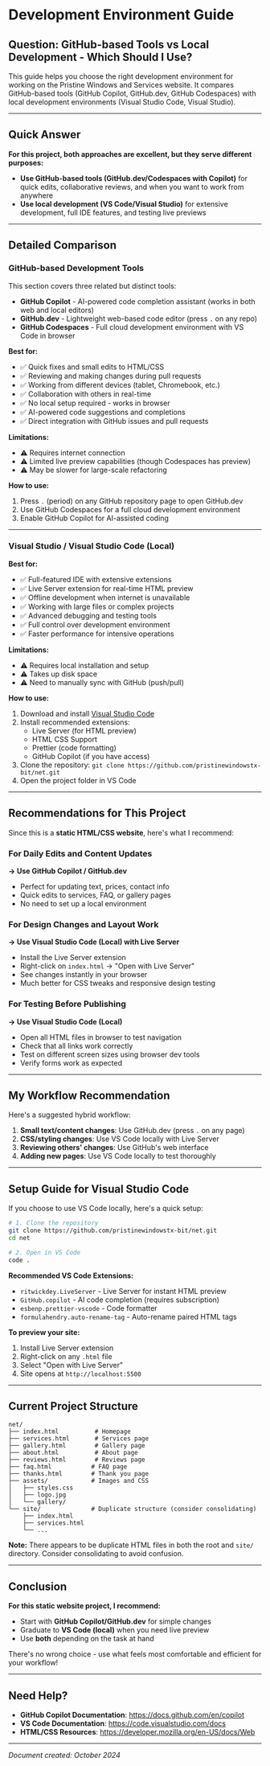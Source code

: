 # Development Environment Guide

## Question: GitHub-based Tools vs Local Development - Which Should I Use?

This guide helps you choose the right development environment for working on the Pristine Windows and Services website. It compares GitHub-based tools (GitHub Copilot, GitHub.dev, GitHub Codespaces) with local development environments (Visual Studio Code, Visual Studio).

---

## Quick Answer

**For this project, both approaches are excellent, but they serve different purposes:**

- **Use GitHub-based tools (GitHub.dev/Codespaces with Copilot)** for quick edits, collaborative reviews, and when you want to work from anywhere
- **Use local development (VS Code/Visual Studio)** for extensive development, full IDE features, and testing live previews

---

## Detailed Comparison

### GitHub-based Development Tools

This section covers three related but distinct tools:
- **GitHub Copilot** - AI-powered code completion assistant (works in both web and local editors)
- **GitHub.dev** - Lightweight web-based code editor (press `.` on any repo)
- **GitHub Codespaces** - Full cloud development environment with VS Code in browser

**Best for:**
- ✅ Quick fixes and small edits to HTML/CSS
- ✅ Reviewing and making changes during pull requests
- ✅ Working from different devices (tablet, Chromebook, etc.)
- ✅ Collaboration with others in real-time
- ✅ No local setup required - works in browser
- ✅ AI-powered code suggestions and completions
- ✅ Direct integration with GitHub issues and pull requests

**Limitations:**
- ⚠️ Requires internet connection
- ⚠️ Limited live preview capabilities (though Codespaces has preview)
- ⚠️ May be slower for large-scale refactoring

**How to use:**
1. Press `.` (period) on any GitHub repository page to open GitHub.dev
2. Use GitHub Codespaces for a full cloud development environment
3. Enable GitHub Copilot for AI-assisted coding

---

### Visual Studio / Visual Studio Code (Local)

**Best for:**
- ✅ Full-featured IDE with extensive extensions
- ✅ Live Server extension for real-time HTML preview
- ✅ Offline development when internet is unavailable
- ✅ Working with large files or complex projects
- ✅ Advanced debugging and testing tools
- ✅ Full control over development environment
- ✅ Faster performance for intensive operations

**Limitations:**
- ⚠️ Requires local installation and setup
- ⚠️ Takes up disk space
- ⚠️ Need to manually sync with GitHub (push/pull)

**How to use:**
1. Download and install [Visual Studio Code](https://code.visualstudio.com/)
2. Install recommended extensions:
   - Live Server (for HTML preview)
   - HTML CSS Support
   - Prettier (code formatting)
   - GitHub Copilot (if you have access)
3. Clone the repository: `git clone https://github.com/pristinewindowstx-bit/net.git`
4. Open the project folder in VS Code

---

## Recommendations for This Project

Since this is a **static HTML/CSS website**, here's what I recommend:

### For Daily Edits and Content Updates
**→ Use GitHub Copilot / GitHub.dev**
- Perfect for updating text, prices, contact info
- Quick edits to services, FAQ, or gallery pages
- No need to set up a local environment

### For Design Changes and Layout Work
**→ Use Visual Studio Code (Local) with Live Server**
- Install the Live Server extension
- Right-click on `index.html` → "Open with Live Server"
- See changes instantly in your browser
- Much better for CSS tweaks and responsive design testing

### For Testing Before Publishing
**→ Use Visual Studio Code (Local)**
- Open all HTML files in browser to test navigation
- Check that all links work correctly
- Test on different screen sizes using browser dev tools
- Verify forms work as expected

---

## My Workflow Recommendation

Here's a suggested hybrid workflow:

1. **Small text/content changes**: Use GitHub.dev (press `.` on any page)
2. **CSS/styling changes**: Use VS Code locally with Live Server
3. **Reviewing others' changes**: Use GitHub's web interface
4. **Adding new pages**: Use VS Code locally to test thoroughly

---

## Setup Guide for Visual Studio Code

If you choose to use VS Code locally, here's a quick setup:

```bash
# 1. Clone the repository
git clone https://github.com/pristinewindowstx-bit/net.git
cd net

# 2. Open in VS Code
code .
```

**Recommended VS Code Extensions:**
- `ritwickdey.LiveServer` - Live Server for instant HTML preview
- `GitHub.copilot` - AI code completion (requires subscription)
- `esbenp.prettier-vscode` - Code formatter
- `formulahendry.auto-rename-tag` - Auto-rename paired HTML tags

**To preview your site:**
1. Install Live Server extension
2. Right-click on any `.html` file
3. Select "Open with Live Server"
4. Site opens at `http://localhost:5500`

---

## Current Project Structure

```
net/
├── index.html          # Homepage
├── services.html       # Services page
├── gallery.html        # Gallery page
├── about.html          # About page
├── reviews.html        # Reviews page
├── faq.html           # FAQ page
├── thanks.html        # Thank you page
├── assets/            # Images and CSS
│   ├── styles.css
│   ├── logo.jpg
│   └── gallery/
└── site/              # Duplicate structure (consider consolidating)
    ├── index.html
    ├── services.html
    └── ...
```

**Note:** There appears to be duplicate HTML files in both the root and `site/` directory. Consider consolidating to avoid confusion.

---

## Conclusion

**For this static website project, I recommend:**

- Start with **GitHub Copilot/GitHub.dev** for simple changes
- Graduate to **VS Code (local)** when you need live preview
- Use **both** depending on the task at hand

There's no wrong choice - use what feels most comfortable and efficient for your workflow!

---

## Need Help?

- **GitHub Copilot Documentation**: https://docs.github.com/en/copilot
- **VS Code Documentation**: https://code.visualstudio.com/docs
- **HTML/CSS Resources**: https://developer.mozilla.org/en-US/docs/Web

---

*Document created: October 2024*
